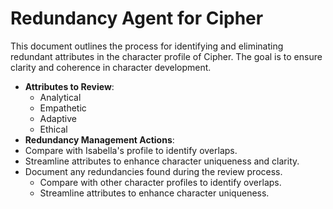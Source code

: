 # Redundancy Agent for Cipher
This document outlines the process for identifying and eliminating redundant attributes in the character profile of Cipher. The goal is to ensure clarity and coherence in character development.
- **Attributes to Review**:
  - Analytical
  - Empathetic
  - Adaptive
  - Ethical
- **Redundancy Management Actions**:
- Compare with Isabella's profile to identify overlaps.
- Streamline attributes to enhance character uniqueness and clarity.
- Document any redundancies found during the review process.
  - Compare with other character profiles to identify overlaps.
  - Streamline attributes to enhance character uniqueness.
